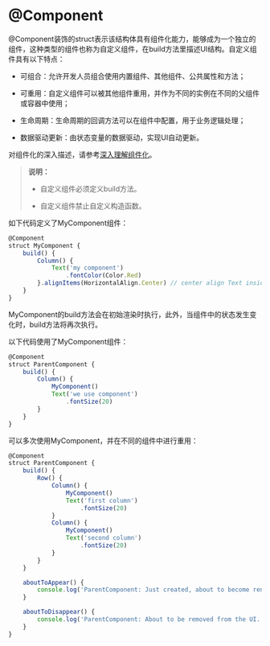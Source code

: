 # @Component

@Component装饰的struct表示该结构体具有组件化能力，能够成为一个独立的组件，这种类型的组件也称为自定义组件，在build方法里描述UI结构。自定义组件具有以下特点：


- 可组合：允许开发人员组合使用内置组件、其他组件、公共属性和方法；

- 可重用：自定义组件可以被其他组件重用，并作为不同的实例在不同的父组件或容器中使用；

- 生命周期：生命周期的回调方法可以在组件中配置，用于业务逻辑处理；

- 数据驱动更新：由状态变量的数据驱动，实现UI自动更新。


对组件化的深入描述，请参考[深入理解组件化](ts-custom-component-initialization.md)。


>  **说明：**
>
>  - 自定义组件必须定义build方法。
>
>  - 自定义组件禁止自定义构造函数。


如下代码定义了MyComponent组件：


```ts
@Component
struct MyComponent {
    build() {
        Column() {
            Text('my component')
                .fontColor(Color.Red)
        }.alignItems(HorizontalAlign.Center) // center align Text inside Column
    }
}
```


MyComponent的build方法会在初始渲染时执行，此外，当组件中的状态发生变化时，build方法将再次执行。


以下代码使用了MyComponent组件：


```ts
@Component
struct ParentComponent {
    build() {
        Column() {
            MyComponent()
            Text('we use component')
                .fontSize(20)
        }
    }
}
```


可以多次使用MyComponent，并在不同的组件中进行重用：


```ts
@Component
struct ParentComponent {
    build() {
        Row() {
            Column() {
                MyComponent()
                Text('first column')
                    .fontSize(20)
            }
            Column() {
                MyComponent()
                Text('second column')
                    .fontSize(20)
            }
        }
    }

    aboutToAppear() {
        console.log('ParentComponent: Just created, about to become rendered first time.')
    }

    aboutToDisappear() {
        console.log('ParentComponent: About to be removed from the UI.')
    }
}
```
